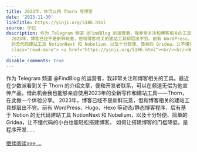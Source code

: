 ```yaml
---
title: 2023年，你可以用 Thorn 写博客
date: '2023-11-30'
linkTitle: https://yinji.org/5186.html
source: 印记
description: 作为 Telegram 频道 @FindBlog 的运营者，我非常关注和博客相关的工具。最近在少数派看到关于 Thorn 的介绍文章，便和开发者联系，可以在频道无偿为他宣传产品，借此机会我也能够亲自使用2023年的全新写作和建站工具——Thorn，在此做一个体验分享。
  2023年，博客已经不是新鲜玩意，但和博客相关的建站工具却层出不穷。前有 WordPress、Hugo、Hexo 等动态/静态博客程序，后有基于 Notion
  的无代码建站工具 NotionNext 和 Nobelium，以及十分轻便、简单的 Gridea，让不懂代码的小白也能轻松搭建博客。 如何让搭建博客的门槛降低，是程序开发......<span
  class="read-more"> <a href="https://yinji.org/5186.html"><br/><br/>继续阅读&#187;&#187;&#187;
  ...
disable_comments: true
---
```

作为 Telegram 频道 @FindBlog 的运营者，我非常关注和博客相关的工具。最近在少数派看到关于 Thorn 的介绍文章，便和开发者联系，可以在频道无偿为他宣传产品，借此机会我也能够亲自使用2023年的全新写作和建站工具——Thorn，在此做一个体验分享。 2023年，博客已经不是新鲜玩意，但和博客相关的建站工具却层出不穷。前有 WordPress、Hugo、Hexo 等动态/静态博客程序，后有基于 Notion 的无代码建站工具 NotionNext 和 Nobelium，以及十分轻便、简单的 Gridea，让不懂代码的小白也能轻松搭建博客。 如何让搭建博客的门槛降低，是程序开发......<span class="read-more"> <a href="https://yinji.org/5186.html"><br/><br/>继续阅读&#187;&#187;&#187; ...